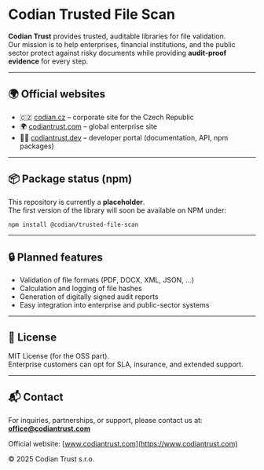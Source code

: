 # Codian Trusted File Scan

**Codian Trust** provides trusted, auditable libraries for file validation.  
Our mission is to help enterprises, financial institutions, and the public sector protect against risky documents while providing **audit-proof evidence** for every step.

---

## 🌍 Official websites
- 🇨🇿 [codian.cz](https://www.codian.cz) – corporate site for the Czech Republic  
- 🌍 [codiantrust.com](https://www.codiantrust.com) – global enterprise site  
- 👩‍💻 [codiantrust.dev](https://www.codiantrust.dev) – developer portal (documentation, API, npm packages)

---

## 📦 Package status (npm)
This repository is currently a **placeholder**.  
The first version of the library will soon be available on NPM under:

```bash
npm install @codian/trusted-file-scan
```
---

## 🔒 Planned features
- Validation of file formats (PDF, DOCX, XML, JSON, …)  
- Calculation and logging of file hashes  
- Generation of digitally signed audit reports  
- Easy integration into enterprise and public-sector systems

---

## 📑 License
MIT License (for the OSS part).  
Enterprise customers can opt for SLA, insurance, and extended support.

---

## 📬 Contact
For inquiries, partnerships, or support, please contact us at:  
**[office@codiantrust.com](mailto:office@codiantrust.com)**  

Official website: [www.codiantrust.com](https://www.codiantrust.com)

© 2025 Codian Trust s.r.o.
